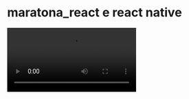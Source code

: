 # maratona_react e react native


<video src="https://user-images.githubusercontent.com/71097744/175431581-b1d7d3f3-55a2-4513-bbeb-a51707d9eb8f.mp4"/>
